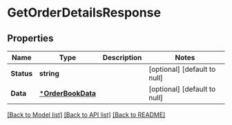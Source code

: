 # GetOrderDetailsResponse

## Properties
Name | Type | Description | Notes
------------ | ------------- | ------------- | -------------
**Status** | **string** |  | [optional] [default to null]
**Data** | [***OrderBookData**](OrderBookData.md) |  | [optional] [default to null]

[[Back to Model list]](../README.md#documentation-for-models) [[Back to API list]](../README.md#documentation-for-api-endpoints) [[Back to README]](../README.md)

